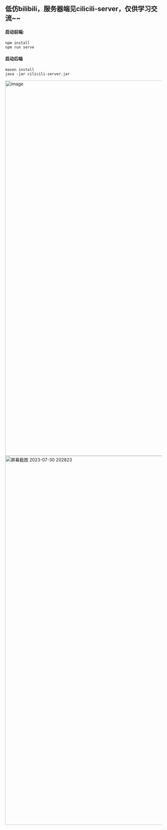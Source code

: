 ## 低仿bilibili，服务器端见cilicili-server，仅供学习交流~~
#### 启动前端:
```
npm install
npm run serve
```
#### 启动后端
```
maven install
java -jar cilicili-server.jar
```
<img width="1206" alt="image" src="https://github.com/qiuxinyu1996/cilicili-web/assets/109274193/569d2fe5-ed9e-4afb-9124-45dc99b27d86">
<img width="1186" alt="屏幕截图 2023-07-30 202823" src="https://github.com/qiuxinyu1996/cilicili-web/assets/109274193/153106c8-dccc-4e13-a491-b2454c340ca0">

